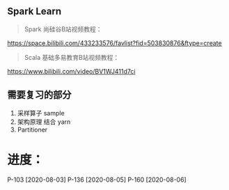 ## Spark Learn

> Spark 尚硅谷B站视频教程：

https://space.bilibili.com/433233576/favlist?fid=503830876&ftype=create


> Scala 基础多易教育B站视频教程：

https://www.bilibili.com/video/BV1WJ411d7ci

## 需要复习的部分
1. 采样算子 sample
2. 架构原理 结合 yarn
3. Partitioner


# 进度：
P-103 [2020-08-03]
P-136 [2020-08-05]
P-160 [2020-08-06]    